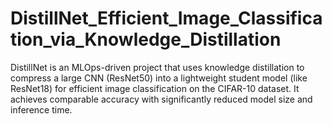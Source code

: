# DistillNet_Efficient_Image_Classification_via_Knowledge_Distillation
DistillNet is an MLOps-driven project that uses knowledge distillation to compress a large CNN (ResNet50) into a lightweight student model (like ResNet18) for efficient image classification on the CIFAR-10 dataset. It achieves comparable accuracy with significantly reduced model size and inference time.
